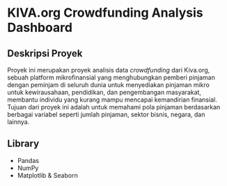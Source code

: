 # KIVA.org Crowdfunding Analysis Dashboard

## Deskripsi Proyek
Proyek ini merupakan proyek analisis data *crowdfunding* dari Kiva.org, sebuah platform mikrofinansial yang menghubungkan pemberi pinjaman dengan peminjam di seluruh dunia untuk menyediakan pinjaman mikro untuk kewirausahaan, pendidikan, dan pengembangan masyarakat, membantu individu yang kurang mampu mencapai kemandirian finansial. Tujuan dari proyek ini adalah untuk  memahami pola pinjaman berdasarkan berbagai variabel seperti jumlah pinjaman, sektor bisnis, negara, dan lainnya.

## Library
- Pandas
- NumPy
- Matplotlib & Seaborn
